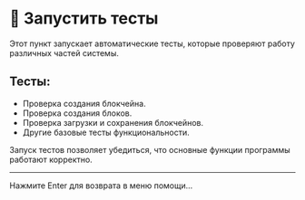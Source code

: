 # 🧪 Запустить тесты

Этот пункт запускает автоматические тесты, которые проверяют работу различных частей системы.

## Тесты:
- Проверка создания блокчейна.
- Проверка создания блоков.
- Проверка загрузки и сохранения блокчейнов.
- Другие базовые тесты функциональности.

Запуск тестов позволяет убедиться, что основные функции программы работают корректно.

---

Нажмите Enter для возврата в меню помощи...

